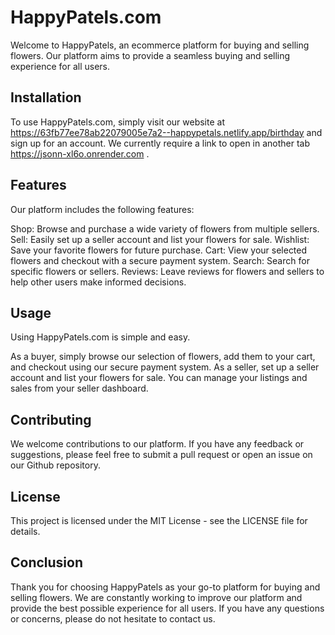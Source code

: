 
# HappyPatels.com
Welcome to HappyPatels, an ecommerce platform for buying and selling flowers. Our platform aims to provide a seamless buying and selling experience for all users.
## Installation
To use HappyPatels.com, simply visit our website at https://63fb77ee78ab22079005e7a2--happypetals.netlify.app/birthday and sign up for an account. We currently require a link to open in another tab https://jsonn-xl6o.onrender.com .

## Features
Our platform includes the following features:

Shop: Browse and purchase a wide variety of flowers from multiple sellers.
Sell: Easily set up a seller account and list your flowers for sale.
Wishlist: Save your favorite flowers for future purchase.
Cart: View your selected flowers and checkout with a secure payment system.
Search: Search for specific flowers or sellers.
Reviews: Leave reviews for flowers and sellers to help other users make informed decisions.
## Usage
Using HappyPatels.com is simple and easy.

As a buyer, simply browse our selection of flowers, add them to your cart, and checkout using our secure payment system.
As a seller, set up a seller account and list your flowers for sale. You can manage your listings and sales from your seller dashboard.
## Contributing
We welcome contributions to our platform. If you have any feedback or suggestions, please feel free to submit a pull request or open an issue on our Github repository.

 ## License
This project is licensed under the MIT License - see the LICENSE file for details.

## Conclusion
Thank you for choosing HappyPatels as your go-to platform for buying and selling flowers. We are constantly working to improve our platform and provide the best possible experience for all users. If you have any questions or concerns, please do not hesitate to contact us.


